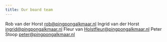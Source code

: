 ```yaml
---
title: Our board team
---
```

Rob van der Horst rob@pingpongalkmaar.nl
Ingrid van der Horst ingrid@pingpongalkmaar.nl
Fleur van Holstfleur@pingpongalkmaar.nl
Peter Stoop peter@pingpongalkmaar.nl
